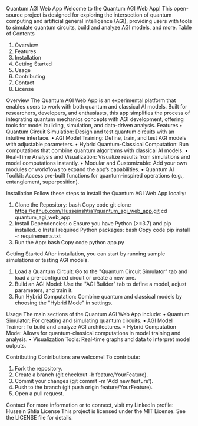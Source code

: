 

Quantum AGI Web App
Welcome to the Quantum AGI Web App! This open-source project is designed for exploring the intersection of quantum computing and artificial general intelligence (AGI), providing users with tools to simulate quantum circuits, build and analyze AGI models, and more.
Table of Contents

1.	Overview
2.	Features
3.	Installation
4.	Getting Started
5.	Usage
6.	Contributing
7.	Contact
8.	License



Overview
The Quantum AGI Web App is an experimental platform that enables users to work with both quantum and classical AI models. Built for researchers, developers, and enthusiasts, this app simplifies the process of integrating quantum mechanics concepts with AGI development, offering tools for model building, simulation, and data-driven analysis.
Features
•	Quantum Circuit Simulation: Design and test quantum circuits with an intuitive interface.
•	AGI Model Training: Define, train, and test AGI models with adjustable parameters.
•	Hybrid Quantum-Classical Computation: Run computations that combine quantum algorithms with classical AI models.
•	Real-Time Analysis and Visualization: Visualize results from simulations and model computations instantly.
•	Modular and Customizable: Add your own modules or workflows to expand the app’s capabilities.
•	Quantum AI Toolkit: Access pre-built functions for quantum-inspired operations (e.g., entanglement, superposition).



Installation
Follow these steps to install the Quantum AGI Web App locally:
1.	Clone the Repository:
bash
Copy code
git clone https://github.com/Husseinshtia1/quantum_agi_web_app.git
cd quantum_agi_web_app
2.	Install Dependencies:
o	Ensure you have Python (>=3.7) and pip installed.
o	Install required Python packages:
bash
Copy code
pip install -r requirements.txt
3.	Run the App:
bash
Copy code
python app.py



Getting Started
After installation, you can start by running sample simulations or testing AGI models.
1.	Load a Quantum Circuit: Go to the "Quantum Circuit Simulator" tab and load a pre-configured circuit or create a new one.
2.	Build an AGI Model: Use the "AGI Builder" tab to define a model, adjust parameters, and train it.
3.	Run Hybrid Computation: Combine quantum and classical models by choosing the "Hybrid Mode" in settings.


Usage
The main sections of the Quantum AGI Web App include:
•	Quantum Simulator: For creating and simulating quantum circuits.
•	AGI Model Trainer: To build and analyze AGI architectures.
•	Hybrid Computation Mode: Allows for quantum-classical computations in model training and analysis.
•	Visualization Tools: Real-time graphs and data to interpret model outputs.



Contributing
Contributions are welcome! To contribute:
1.	Fork the repository.
2.	Create a branch (git checkout -b feature/YourFeature).
3.	Commit your changes (git commit -m 'Add new feature').
4.	Push to the branch (git push origin feature/YourFeature).
5.	Open a pull request.



Contact
For more information or to connect, visit my LinkedIn profile: Hussein Shtia
License
This project is licensed under the MIT License. See the LICENSE file for details.

